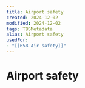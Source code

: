 ```yaml
---
title: Airport safety
created: 2024-12-02
modified: 2024-12-02
tags: TBSMetadata
alias: Airport safety
usedFor:
- "[[658 Air safety]]"
---
```

# Airport safety
